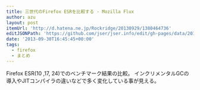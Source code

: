 ```yaml
---
title: 三世代のFirefox ESRを比較する - Mozilla Flux
author: azu
layout: post
itemUrl: 'http://d.hatena.ne.jp/Rockridge/20130929/1380464736'
editJSONPath: 'https://github.com/jser/jser.info/edit/gh-pages/data/2013/09/index.json'
date: '2013-09-30T16:45:45+00:00'
tags:
  - firefox
  - まとめ
---
```

Firefox ESR(10 ,17, 24)でのベンチマーク結果の比較。
インクリメンタルGCの導入やJITコンパイラの違いなどで多く変化している事が見える。
